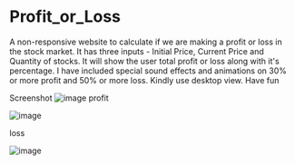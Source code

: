 # Profit_or_Loss
 A non-responsive website to calculate if we are making a profit or loss in the stock market.
 It has three inputs - Initial Price, Current Price and Quantity of stocks.
 It will show the user total profit or loss along with it's percentage.
 I have included special sound effects and animations on 30% or more profit and 50% or more loss. Kindly use desktop view. Have fun

Screenshot
![image](https://user-images.githubusercontent.com/66175237/191341092-243bfcfb-4782-4031-8998-36e1cbd9f0d0.png)
profit

![image](https://user-images.githubusercontent.com/66175237/191341843-704f2d09-fe9b-4ef6-82d1-981ee0ddaf98.png)


loss

![image](https://user-images.githubusercontent.com/66175237/191341607-2347aa8c-5a99-40f3-b549-c6cf3407c517.png)


